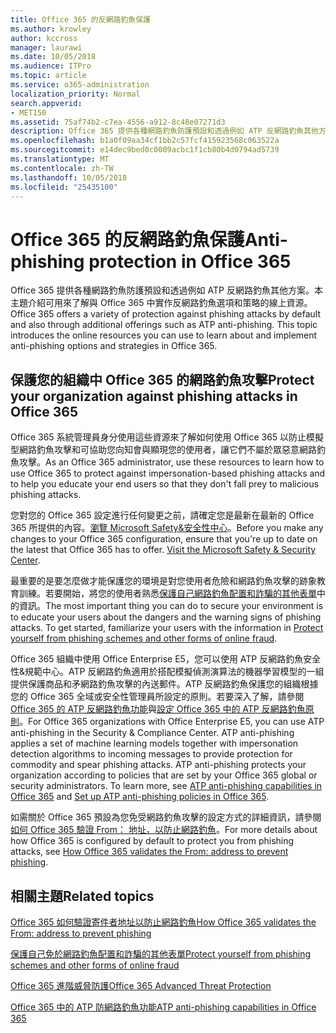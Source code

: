 ```yaml
---
title: Office 365 的反網路釣魚保護
ms.author: krowley
author: kccross
manager: laurawi
ms.date: 10/05/2018
ms.audience: ITPro
ms.topic: article
ms.service: o365-administration
localization_priority: Normal
search.appverid:
- MET150
ms.assetid: 75af74b2-c7ea-4556-a912-8c48e07271d3
description: Office 365 提供各種網路釣魚防護預設和透過例如 ATP 反網路釣魚其他方案。本主題介紹可用來了解與 Office 365 中實作反網路釣魚選項和策略的線上資源。
ms.openlocfilehash: b1a0f09aa34cf1bb2c57fcf415923568c063522a
ms.sourcegitcommit: e14dec9bed0c0009acbc1f1cb80b4d0794ad5739
ms.translationtype: MT
ms.contentlocale: zh-TW
ms.lasthandoff: 10/05/2018
ms.locfileid: "25435100"
---
```

# <a name="anti-phishing-protection-in-office-365"></a><span data-ttu-id="6fc21-104">Office 365 的反網路釣魚保護</span><span class="sxs-lookup"><span data-stu-id="6fc21-104">Anti-phishing protection in Office 365</span></span>

<span data-ttu-id="6fc21-p102">Office 365 提供各種網路釣魚防護預設和透過例如 ATP 反網路釣魚其他方案。本主題介紹可用來了解與 Office 365 中實作反網路釣魚選項和策略的線上資源。</span><span class="sxs-lookup"><span data-stu-id="6fc21-p102">Office 365 offers a variety of protection against phishing attacks by default and also through additional offerings such as ATP anti-phishing. This topic introduces the online resources you can use to learn about and implement anti-phishing options and strategies in Office 365.</span></span>
  
## <a name="protect-your-organization-against-phishing-attacks-in-office-365"></a><span data-ttu-id="6fc21-107">保護您的組織中 Office 365 的網路釣魚攻擊</span><span class="sxs-lookup"><span data-stu-id="6fc21-107">Protect your organization against phishing attacks in Office 365</span></span>

<span data-ttu-id="6fc21-108">Office 365 系統管理員身分使用這些資源來了解如何使用 Office 365 以防止模擬型網路釣魚攻擊和可協助您向知會與顯現您的使用者，讓它們不屬於眾惡意網路釣魚攻擊。</span><span class="sxs-lookup"><span data-stu-id="6fc21-108">As an Office 365 administrator, use these resources to learn how to use Office 365 to protect against impersonation-based phishing attacks and to help you educate your end users so that they don't fall prey to malicious phishing attacks.</span></span>
  
<span data-ttu-id="6fc21-p103">您對您的 Office 365 設定進行任何變更之前，請確定您是最新在最新的 Office 365 所提供的內容。[瀏覽 Microsoft Safety&amp;安全性中心](https://www.microsoft.com/security/default.aspx)。</span><span class="sxs-lookup"><span data-stu-id="6fc21-p103">Before you make any changes to your Office 365 configuration, ensure that you're up to date on the latest that Office 365 has to offer. [Visit the Microsoft Safety &amp; Security Center](https://www.microsoft.com/security/default.aspx).</span></span>
  
<span data-ttu-id="6fc21-p104">最重要的是要怎麼做才能保護您的環境是對您使用者危險和網路釣魚攻擊的跡象教育訓練。若要開始，將您的使用者熟悉[保護自己網路釣魚配置和詐騙的其他表單](https://support.office.com/article/f84750b4-2f2c-46c3-89f6-e65f7f8c3546)中的資訊。</span><span class="sxs-lookup"><span data-stu-id="6fc21-p104">The most important thing you can do to secure your environment is to educate your users about the dangers and the warning signs of phishing attacks. To get started, familiarize your users with the information in [Protect yourself from phishing schemes and other forms of online fraud](https://support.office.com/article/f84750b4-2f2c-46c3-89f6-e65f7f8c3546).</span></span>
  
<span data-ttu-id="6fc21-p105">Office 365 組織中使用 Office Enterprise E5，您可以使用 ATP 反網路釣魚安全性&amp;規範中心。ATP 反網路釣魚適用於搭配模擬偵測演算法的機器學習模型的一組提供保護商品和矛網路釣魚攻擊的內送郵件。ATP 反網路釣魚保護您的組織根據您的 Office 365 全域或安全性管理員所設定的原則。若要深入了解，請參閱[Office 365 的 ATP 反網路釣魚功能](atp-anti-phishing.md)與[設定 Office 365 中的 ATP 反網路釣魚原則](set-up-atp-anti-phishing-policies.md)。</span><span class="sxs-lookup"><span data-stu-id="6fc21-p105">For Office 365 organizations with Office Enterprise E5, you can use ATP anti-phishing in the Security &amp; Compliance Center. ATP anti-phishing applies a set of machine learning models together with impersonation detection algorithms to incoming messages to provide protection for commodity and spear phishing attacks. ATP anti-phishing protects your organization according to policies that are set by your Office 365 global or security administrators. To learn more, see [ATP anti-phishing capabilities in Office 365](atp-anti-phishing.md) and [Set up ATP anti-phishing policies in Office 365](set-up-atp-anti-phishing-policies.md).</span></span>
  
<span data-ttu-id="6fc21-117">如需關於 Office 365 預設為您免受網路釣魚攻擊的設定方式的詳細資訊，請參閱[如何 Office 365 驗證 From： 地址，以防止網路釣魚](how-office-365-validates-the-from-address.md)。</span><span class="sxs-lookup"><span data-stu-id="6fc21-117">For more details about how Office 365 is configured by default to protect you from phishing attacks, see [How Office 365 validates the From: address to prevent phishing](how-office-365-validates-the-from-address.md).</span></span>
  
## <a name="related-topics"></a><span data-ttu-id="6fc21-118">相關主題</span><span class="sxs-lookup"><span data-stu-id="6fc21-118">Related topics</span></span>

[<span data-ttu-id="6fc21-119">Office 365 如何驗證寄件者地址以防止網路釣魚</span><span class="sxs-lookup"><span data-stu-id="6fc21-119">How Office 365 validates the From: address to prevent phishing</span></span>](how-office-365-validates-the-from-address.md)
  
[<span data-ttu-id="6fc21-120">保護自己免於網路釣魚配置和詐騙的其他表單</span><span class="sxs-lookup"><span data-stu-id="6fc21-120">Protect yourself from phishing schemes and other forms of online fraud</span></span>](https://support.office.com/article/f84750b4-2f2c-46c3-89f6-e65f7f8c3546)
  
[<span data-ttu-id="6fc21-121">Office 365 進階威脅防護</span><span class="sxs-lookup"><span data-stu-id="6fc21-121">Office 365 Advanced Threat Protection</span></span>](office-365-atp.md)
  
[<span data-ttu-id="6fc21-122">Office 365 中的 ATP 防網路釣魚功能</span><span class="sxs-lookup"><span data-stu-id="6fc21-122">ATP anti-phishing capabilities in Office 365</span></span>](atp-anti-phishing.md)
  

